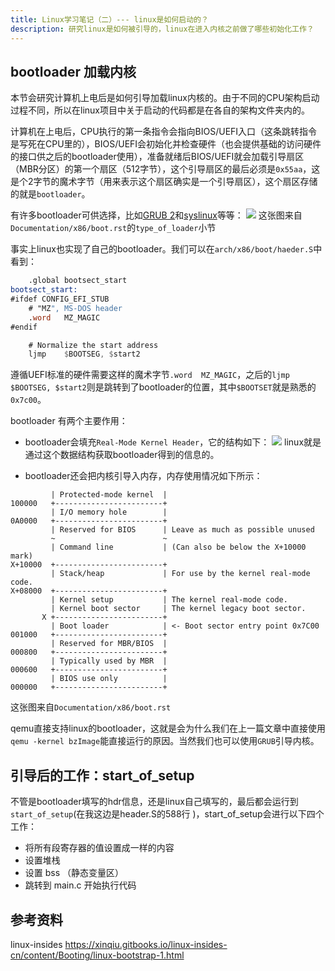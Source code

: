 ```yaml
---
title: Linux学习笔记（二）--- linux是如何启动的？
description: 研究linux是如何被引导的，linux在进入内核之前做了哪些初始化工作？
---
```


## bootloader 加载内核
本节会研究计算机上电后是如何引导加载linux内核的。由于不同的CPU架构启动过程不同，所以在linux项目中关于启动的代码都是在各自的架构文件夹内的。

计算机在上电后，CPU执行的第一条指令会指向BIOS/UEFI入口（这条跳转指令是写死在CPU里的），BIOS/UEFI会初始化并检查硬件（也会提供基础的访问硬件的接口供之后的bootloader使用），准备就绪后BIOS/UEFI就会加载引导扇区（MBR分区）的第一个扇区（512字节），这个引导扇区的最后必须是`0x55aa`，这是个2字节的魔术字节（用来表示这个扇区确实是一个引导扇区），这个扇区存储的就是`bootloader`。

有许多bootloader可供选择，比如[GRUB 2](https://www.gnu.org/software/grub/)和[syslinux](https://wiki.syslinux.org/wiki/index.php?title=The_Syslinux_Project)等等：
![](https://picture-bed-1301848969.cos.ap-shanghai.myqcloud.com/20230331222458.png)
这张图来自`Documentation/x86/boot.rst`的`type_of_loader`小节

事实上linux也实现了自己的bootloader。我们可以在`arch/x86/boot/haeder.S`中看到：
```asm
	.global bootsect_start
bootsect_start:
#ifdef CONFIG_EFI_STUB
	# "MZ", MS-DOS header
	.word	MZ_MAGIC
#endif

	# Normalize the start address
	ljmp	$BOOTSEG, $start2
```
遵循UEFI标准的硬件需要这样的魔术字节`.word	MZ_MAGIC`，之后的`ljmp $BOOTSEG, $start2`则是跳转到了bootloader的位置，其中`$BOOTSET`就是熟悉的`0x7c00`。

bootloader 有两个主要作用：

- bootloader会填充`Real-Mode Kernel Header`，它的结构如下：
![](https://picture-bed-1301848969.cos.ap-shanghai.myqcloud.com/20230331222738.png)
linux就是通过这个数据结构获取bootloader得到的信息的。

- bootloader还会把内核引导入内存，内存使用情况如下所示：
```shell
         | Protected-mode kernel  |
100000   +------------------------+
         | I/O memory hole        |
0A0000   +------------------------+
         | Reserved for BIOS      | Leave as much as possible unused
         ~                        ~
         | Command line           | (Can also be below the X+10000 mark)
X+10000  +------------------------+
         | Stack/heap             | For use by the kernel real-mode code.
X+08000  +------------------------+
         | Kernel setup           | The kernel real-mode code.
         | Kernel boot sector     | The kernel legacy boot sector.
       X +------------------------+
         | Boot loader            | <- Boot sector entry point 0x7C00
001000   +------------------------+
         | Reserved for MBR/BIOS  |
000800   +------------------------+
         | Typically used by MBR  |
000600   +------------------------+
         | BIOS use only          |
000000   +------------------------+
```
这张图来自`Documentation/x86/boot.rst`


qemu直接支持linux的bootloader，这就是会为什么我们在上一篇文章中直接使用`qemu -kernel bzImage`能直接运行的原因。当然我们也可以使用`GRUB`引导内核。

## 引导后的工作：start_of_setup
不管是bootloader填写的hdr信息，还是linux自己填写的，最后都会运行到`start_of_setup`(在我这边是header.S的588行
)，start_of_setup会进行以下四个工作：
-    将所有段寄存器的值设置成一样的内容
-    设置堆栈
-    设置 bss （静态变量区）
-    跳转到 main.c 开始执行代码



## 参考资料
linux-insides https://xinqiu.gitbooks.io/linux-insides-cn/content/Booting/linux-bootstrap-1.html